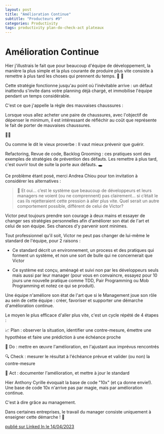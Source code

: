 ```yaml
---
layout: post
title: "Amélioration Continue"
subtitle: "Producteurs #9"
categories: Productivity
tags: productivity plan-do-check-act plateaux
---
```

# Amélioration Continue


Hier j'illustrais le fait que pour beaucoup d'équipe de développement, la manière la plus simple et la plus courante de produire plus vite consiste à remettre à plus tard les choses qui prennent du temps. 🐌 🐇
<!--more-->

Cette stratégie fonctionne jusqu'au point où l'inévitable arrive : un défaut inattendu s'invite dans votre planning déjà chargé, et immobilise l'équipe pendant un temps considérable.

C'est ce que j'appelle la règle des mauvaises chaussures :

Lorsque vous allez acheter une paire de chaussures, avec l'objectif de dépenser le minimum, il est intéressant de réfléchir au coût que représente le fait de porter de mauvaises chaussures.

 🥾🦶

Ou comme le dit le vieux proverbe : Il vaut mieux prévenir que guérir.

Refactoring, Revue de code, Backlog Grooming : ces pratiques sont des exemples de stratégies de prévention des défauts. Les remettre à plus tard, c'est ouvrir tout de suite la porte aux défauts. 🕳

Ce problème étant posé, merci Andrea Chiou pour ton invitation à considérer les alternatives :

> 🎤 Et oui… c’est le système que beaucoup de développeurs et leurs managers ne voient (ou ne comprennent) pas clairement… si c’était le cas ils rejetteraient cette pression à aller plus vite. Quel serait un autre comportement possible, différent de celui de Victor?

Victor peut toujours prendre son courage à deux mains et essayer de changer ses stratégies personnelles afin d'améliorer son état de l'art et celui de son équipe. Ses chances d'y parvenir sont minimes.

Tout professionnel qu'il soit, Victor ne peut pas changer de lui-même le standard de l'équipe, pour 2 raisons :

- Ce standard décrit un environnement, un process et des pratiques qui forment un système, et non une sort de bulle qui ne concernerait que Victor

- Ce système est conçu, aménagé et suivi non par les développeurs seuls mais aussi par leur manager (pour vous en convaincre, essayez pour 10 jours une nouvelle pratique comme TDD, Pair Programming ou Mob Programming et notez ce qui se produit).

Une équipe n'améliore son état de l'art que si le Management joue son rôle au sein de cette équipe : créer, favoriser et supporter une démarche d'amélioration continue.

Le moyen le plus efficace d'aller plus vite, c'est un cycle répété de 4 étapes :

📈 Plan : observer la situation, identifier une contre-mesure, émettre une hypothèse et faire une prédiction à une échéance proche

🚧 Do : mettre en œuvre l'amélioration, en l'ajustant aux imprévus rencontrés

🔍 Check : mesurer le résultat à l'échéance prévue et valider (ou non) la contre-mesure

📝 Act : documenter l'amélioration, et mettre à jour le standard

Hier Anthony Cyrille évoquait la base de code "10x" (et ça donne envie!). Une base de code 10x n'arrive pas par magie, mais par amélioration continue.

C'est à dire grâce au management.

Dans certaines entreprises, le travail du manager consiste uniquement à enseigner cette démarche ! 👀


[publié sur Linked In le 14/04/2023](https://www.linkedin.com/posts/christophe-thibaut-35b4657_etatdelart-productivite-ameliorationcontinue-activity-7052511045101219840-0MAR?utm_source=share&utm_medium=member_desktop)
